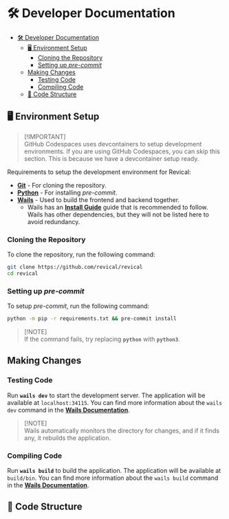 <!-- Part of the Revical Project, under the MIT license. See '/LICENSE' for license information. SPDX-License-Identifier: MIT License. -->

# 🛠️ Developer Documentation

- [🛠️ Developer Documentation](#️-developer-documentation)
  - [🖥️ Environment Setup](#️-environment-setup)
    - [Cloning the Repository](#cloning-the-repository)
    - [Setting up *pre-commit*](#setting-up-pre-commit)
  - [Making Changes](#making-changes)
    - [Testing Code](#testing-code)
    - [Compiling Code](#compiling-code)
  - [📁 Code Structure](#-code-structure)

## 🖥️ Environment Setup

> [!IMPORTANT]\
> GitHub Codespaces uses devcontainers to setup development environments. If you are using GitHub Codespaces, you can skip this section. This is because we have a devcontainer setup ready.

Requirements to setup the development environment for Revical:

- [**Git**](https://git-scm.com/downloads) - For cloning the repository.
- [**Python**](https://www.python.org/downloads/) - For installing *pre-commit*.
- [**Wails**](https://wails.app/) - Used to build the frontend and backend together.
  - Wails has an [**Install Guide**](https://wails.io/docs/gettingstarted/installation) guide that is recommended to follow. Wails has other dependencies, but they will not be listed here to avoid redundancy.

### Cloning the Repository

To clone the repository, run the following command:

```bash
git clone https://github.com/revical/revical
cd revical
```

### Setting up *pre-commit*

To setup *pre-commit*, run the following command:

```bash
python -m pip -r requirements.txt && pre-commit install
```

> [!NOTE]\
> If the command fails, try replacing **`python`** with **`python3`**.

## Making Changes

### Testing Code

Run **`wails dev`** to start the development server. The application will be available at `localhost:34115`. You can find more information about the `wails dev` command in the [**Wails Documentation**](https://wails.io/docs/reference/cli/#dev).

> [!NOTE]\
> Wails automatically monitors the directory for changes, and if it finds any, it rebuilds the application.

### Compiling Code

Run **`wails build`** to build the application. The application will be available at `build/bin`. You can find more information about the `wails build` command in the [**Wails Documentation**](https://wails.io/docs/reference/cli/#build).

## 📁 Code Structure
